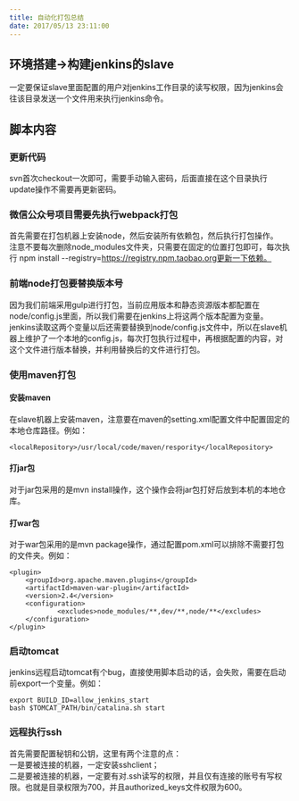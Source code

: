 ```yaml
---
title: 自动化打包总结
date: 2017/05/13 23:11:00
---
```


## 环境搭建->构建jenkins的slave
一定要保证slave里面配置的用户对jenkins工作目录的读写权限，因为jenkins会往该目录发送一个文件用来执行jenkins命令。

## 脚本内容

### 更新代码
svn首次checkout一次即可，需要手动输入密码，后面直接在这个目录执行update操作不需要再更新密码。

<!-- more -->

### 微信公众号项目需要先执行webpack打包

首先需要在打包机器上安装node，然后安装所有依赖包，然后执行打包操作。  
注意不要每次删除node_modules文件夹，只需要在固定的位置打包即可，每次执行
npm install --registry=https://registry.npm.taobao.org更新一下依赖。

### 前端node打包要替换版本号

因为我们前端采用gulp进行打包，当前应用版本和静态资源版本都配置在node/config.js里面，所以我们需要在jenkins上将这两个版本配置为变量。jenkins读取这两个变量以后还需要替换到node/config.js文件中，所以在slave机器上维护了一个本地的config.js，每次打包执行过程中，再根据配置的内容，对这个文件进行版本替换，并利用替换后的文件进行打包。

### 使用maven打包

#### 安装maven

在slave机器上安装maven，注意要在maven的setting.xml配置文件中配置固定的本地仓库路径。例如：
	
	<localRepository>/usr/local/code/maven/respority</localRepository>

#### 打jar包

对于jar包采用的是mvn install操作，这个操作会将jar包打好后放到本机的本地仓库。

#### 打war包

对于war包采用的是mvn package操作，通过配置pom.xml可以排除不需要打包的文件夹。例如：

	<plugin>
        <groupId>org.apache.maven.plugins</groupId>
        <artifactId>maven-war-plugin</artifactId>
        <version>2.4</version>
        <configuration>
                <excludes>node_modules/**,dev/**,node/**</excludes>
        </configuration>
    </plugin>

### 启动tomcat

jenkins远程启动tomcat有个bug，直接使用脚本启动的话，会失败，需要在启动前export一个变量。例如：

	export BUILD_ID=allow_jenkins_start
	bash $TOMCAT_PATH/bin/catalina.sh start

### 远程执行ssh

首先需要配置秘钥和公钥，这里有两个注意的点：  
一是要被连接的机器，一定安装sshclient；  
二是要被连接的机器，一定要有对.ssh读写的权限，并且仅有连接的账号有写权限。也就是目录权限为700，并且authorized_keys文件权限为600。


